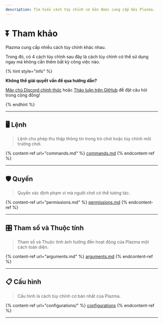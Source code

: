 ```yaml
---
description: Tìm hiểu cách tùy chỉnh cơ bản được cung cấp bởi Plazma.
---
```


# ⏬ Tham khảo

Plazma cung cấp nhiều cách tùy chỉnh khác nhau.

Trong đó, có 4 cách tùy chỉnh sau đây là cách tùy chỉnh có thể sử dụng ngay mà không cần thêm bất kỳ công việc nào.

{% hint style="info" %}

**Không thể giải quyết vấn đề qua hướng dẫn?**

[Máy chủ Discord chính thức](https://discord.gg/MmfC52K8A8) hoặc [Thảo luận trên GitHub](https://github.com/PlazmaMC/PlazmaBukkit/discussions) để đặt câu hỏi trong cộng đồng!

{% endhint %}

***

## 🖥️ Lệnh <a href="#id-1" id="id-1"></a>

> Lệnh cho phép thu thập thông tin trong trò chơi hoặc tùy chỉnh môi trường chơi.

{% content-ref url="commands.md" %}
[commands.md](commands.md)
{% endcontent-ref %}

***

## 🛡️ Quyền <a href="#id-2" id="id-2"></a>

> Quyền xác định phạm vi mà người chơi có thể tương tác.

{% content-ref url="permissions.md" %}
[permissions.md](permissions.md)
{% endcontent-ref %}

***

## 🎛️ Tham số và Thuộc tính <a href="#id-3" id="id-3"></a>

> Tham số và Thuộc tính ảnh hưởng đến hoạt động của Plazma một cách toàn diện.

{% content-ref url="arguments.md" %}
[arguments.md](arguments.md)
{% endcontent-ref %}

***

## 📋 Cấu hình <a href="#id-4" id="id-4"></a>

> Cấu hình là cách tùy chỉnh cơ bản nhất của Plazma.

{% content-ref url="configurations/" %}
[configurations](configurations/)
{% endcontent-ref %}

***
